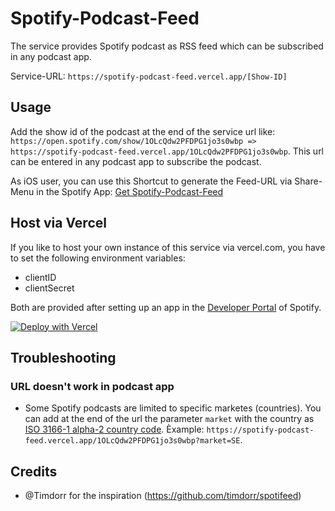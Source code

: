 # Spotify-Podcast-Feed

The service provides Spotify podcast as RSS feed which can be subscribed in any podcast app.

Service-URL: `https://spotify-podcast-feed.vercel.app/[Show-ID]`

## Usage

Add the show id of the podcast at the end of the service url like: `https://open.spotify.com/show/1OLcQdw2PFDPG1jo3s0wbp => https://spotify-podcast-feed.vercel.app/1OLcQdw2PFDPG1jo3s0wbp`.
This url can be entered in any podcast app to subscribe the podcast.

As iOS user, you can use this Shortcut to generate the Feed-URL via Share-Menu in the Spotify App: [Get Spotify-Podcast-Feed](https://www.icloud.com/shortcuts/759b8278b3794838bb5b9cd7ad3f343d)

## Host via Vercel
If you like to host your own instance of this service via vercel.com, you have to set the following environment variables:

* clientID
* clientSecret

Both are provided after setting up an app in the [Developer Portal](http://developer.spotify.com) of Spotify.

[![Deploy with Vercel](https://vercel.com/button)](https://vercel.com/new/git/external?repository-url=https%3A%2F%2Fgithub.com%2FThisIsBenny%2FSpotify-Podcast-Feed)

## Troubleshooting
### URL doesn't work in podcast app
* Some Spotify podcasts are limited to specific marketes (countries). You can add at the end of the url the parameter `market` with the country as [ ISO 3166-1 alpha-2 country code](https://en.wikipedia.org/wiki/ISO_3166-1_alpha-2). Èxample: `https://spotify-podcast-feed.vercel.app/1OLcQdw2PFDPG1jo3s0wbp?market=SE`.

## Credits
* @Timdorr for the inspiration (https://github.com/timdorr/spotifeed)
